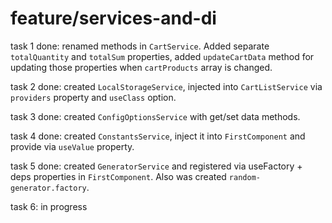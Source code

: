 # **feature/services-and-di**

task 1 done: renamed methods in `CartService`. Added separate `totalQuantity` and `totalSum` properties, added `updateCartData` method for updating those properties when `cartProducts` array is changed.

task 2 done: created `LocalStorageService`, injected into `CartListService` via `providers` property and `useClass` option.

task 3 done: created `ConfigOptionsService` with get/set data methods.

task 4 done: created `ConstantsService`, inject it into `FirstComponent` and provide via `useValue` property.

task 5 done: created `GeneratorService` and registered via useFactory + deps properties in `FirstComponent`. Also was created `random-generator.factory`.

task 6: in progress
